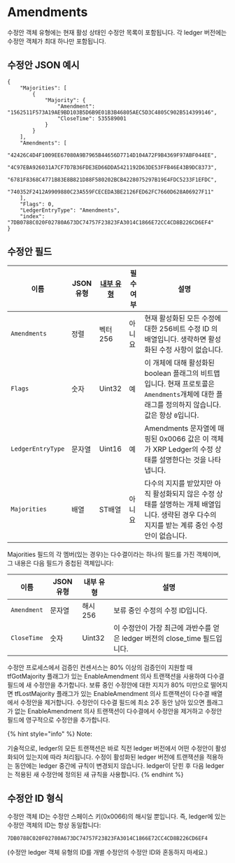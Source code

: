 # Amendments

수정안 객체 유형에는 현재 활성 상태인 수정안 목록이 포함됩니다. 각 ledger 버전에는 수정안 객체가 최대 하나만 포함됩니다.

## 수정안 JSON 예시

```
{
    "Majorities": [
        {
            "Majority": {
                "Amendment": "1562511F573A19AE9BD103B5D6B9E01B3B46805AEC5D3C4805C902B514399146",
                "CloseTime": 535589001
            }
        }
    ],
    "Amendments": [
        "42426C4D4F1009EE67080A9B7965B44656D7714D104A72F9B4369F97ABF044EE",
        "4C97EBA926031A7CF7D7B36FDE3ED66DDA5421192D63DE53FFB46E43B9DC8373",
        "6781F8368C4771B83E8B821D88F580202BCB4228075297B19E4FDC5233F1EFDC",
        "740352F2412A9909880C23A559FCECEDA3BE2126FED62FC7660D628A06927F11"
    ],
    "Flags": 0,
    "LedgerEntryType": "Amendments",
    "index": "7DB0788C020F02780A673DC74757F23823FA3014C1866E72CC4CD8B226CD6EF4"
}
```

## 수정안 필드 <a href="#amendments-fields" id="amendments-fields"></a>

| 이름                | JSON 유형 | [내부 유형](https://xrpl.org/serialization.html) | 필수 여부 | 설명                                                                                           |
| ----------------- | ------- | -------------------------------------------- | ----- | -------------------------------------------------------------------------------------------- |
| `Amendments`      | 정렬      | 벡터256                                        | 아니요   | 현재 활성화된 모든 수정에 대한 256비트 수정 ID 의 배열입니다. 생략하면 활성화된 수정 사항이 없습니다.                                |
| `Flags`           | 숫자      | Uint32                                       | 예     | 이 개체에 대해 활성화된 boolean 플래그의 비트맵입니다. 현재 프로토콜은 `Amendments`개체에 대한 플래그를 정의하지 않습니다. 값은 항상 `0`입니다. |
| `LedgerEntryType` | 문자열     | Uint16                                       | 예     | Amendments 문자열에 매핑된 0x0066 값은 이 객체가 XRP Ledger의 수정 상태를 설명한다는 것을 나타냅니다.                       |
| `Majorities`      | 배열      | ST배열                                         | 아니요   | 다수의 지지를 받았지만 아직 활성화되지 않은 수정 상태를 설명하는 개체 배열입니다. 생략된 경우 다수의 지지를 받는 계류 중인 수정안이 없습니다.            |

Majorities 필드의 각 멤버(있는 경우)는 다수결이라는 하나의 필드를 가진 객체이며, 그 내용은 다음 필드가 중첩된 객체입니다:

| 이름          | JSON 유형 | 내부 유형  | 설명                                                  |
| ----------- | ------- | ------ | --------------------------------------------------- |
| `Amendment` | 문자열     | 해시256  | 보류 중인 수정의 수정 ID입니다.                                 |
| `CloseTime` | 숫자      | Uint32 | 이 수정안이 가장 최근에 과반수를 얻은 ledger 버전의 close\_time 필드입니다. |

수정안 프로세스에서 검증인 컨센서스는 80% 이상의 검증인이 지원할 때 tfGotMajority 플래그가 있는 EnableAmendment 의사 트랜잭션을 사용하여 다수결 필드에 새 수정안을 추가합니다. 보류 중인 수정안에 대한 지지가 80% 미만으로 떨어지면 tfLostMajority 플래그가 있는 EnableAmendment 의사 트랜잭션이 다수결 배열에서 수정안을 제거합니다. 수정안이 다수결 필드에 최소 2주 동안 남아 있으면 플래그가 없는 EnableAmendment 의사 트랜잭션이 다수결에서 수정안을 제거하고 수정안 필드에 영구적으로 수정안을 추가합니다.

{% hint style="info" %}
Note:

기술적으로, ledger의 모든 트랜잭션은 바로 직전 ledger 버전에서 어떤 수정안이 활성화되어 있는지에 따라 처리됩니다. 수정이 활성화된 ledger 버전에 트랜잭션을 적용하는 동안에는 ledger 중간에 규칙이 변경되지 않습니다. ledger이 닫힌 후 다음 ledger는 적용된 새 수정안에 정의된 새 규칙을 사용합니다.
{% endhint %}

## 수정안 ID 형식

수정안 객체 ID는 수정안 스페이스 키(0x0066)의 해시일 뿐입니다. 즉, ledger에 있는 수정안 객체의 ID는 항상 동일합니다:

```
7DB0788C020F02780A673DC74757F23823FA3014C1866E72CC4CD8B226CD6EF4
```

(수정안 ledger 객체 유형의 ID를 개별 수정안의 수정안 ID와 혼동하지 마세요.)
